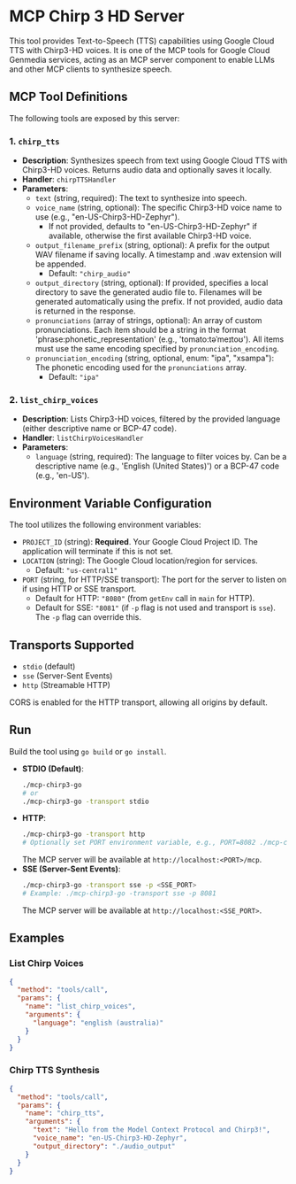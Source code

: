 # MCP Chirp 3 HD Server 

This tool provides Text-to-Speech (TTS) capabilities using Google Cloud TTS with Chirp3-HD voices. It is one of the MCP tools for Google Cloud Genmedia services, acting as an MCP server component to enable LLMs and other MCP clients to synthesize speech.

## MCP Tool Definitions

The following tools are exposed by this server:

### 1. `chirp_tts`

*   **Description**: Synthesizes speech from text using Google Cloud TTS with Chirp3-HD voices. Returns audio data and optionally saves it locally.
*   **Handler**: `chirpTTSHandler`
*   **Parameters**:
    *   `text` (string, required): The text to synthesize into speech.
    *   `voice_name` (string, optional): The specific Chirp3-HD voice name to use (e.g., "en-US-Chirp3-HD-Zephyr").
        *   If not provided, defaults to "en-US-Chirp3-HD-Zephyr" if available, otherwise the first available Chirp3-HD voice.
    *   `output_filename_prefix` (string, optional): A prefix for the output WAV filename if saving locally. A timestamp and .wav extension will be appended.
        *   Default: `"chirp_audio"`
    *   `output_directory` (string, optional): If provided, specifies a local directory to save the generated audio file to. Filenames will be generated automatically using the prefix. If not provided, audio data is returned in the response.
    *   `pronunciations` (array of strings, optional): An array of custom pronunciations. Each item should be a string in the format 'phrase:phonetic_representation' (e.g., 'tomato:təˈmeɪtoʊ'). All items must use the same encoding specified by `pronunciation_encoding`.
    *   `pronunciation_encoding` (string, optional, enum: "ipa", "xsampa"): The phonetic encoding used for the `pronunciations` array.
        *   Default: `"ipa"`

### 2. `list_chirp_voices`

*   **Description**: Lists Chirp3-HD voices, filtered by the provided language (either descriptive name or BCP-47 code).
*   **Handler**: `listChirpVoicesHandler`
*   **Parameters**:
    *   `language` (string, required): The language to filter voices by. Can be a descriptive name (e.g., 'English (United States)') or a BCP-47 code (e.g., 'en-US').

## Environment Variable Configuration

The tool utilizes the following environment variables:

*   `PROJECT_ID` (string): **Required**. Your Google Cloud Project ID. The application will terminate if this is not set.
*   `LOCATION` (string): The Google Cloud location/region for services.
    *   Default: `"us-central1"`
*   `PORT` (string, for HTTP/SSE transport): The port for the server to listen on if using HTTP or SSE transport.
    *   Default for HTTP: `"8080"` (from `getEnv` call in `main` for HTTP).
    *   Default for SSE: `"8081"` (if `-p` flag is not used and transport is `sse`). The `-p` flag can override this.

## Transports Supported

*   `stdio` (default)
*   `sse` (Server-Sent Events)
*   `http` (Streamable HTTP)

CORS is enabled for the HTTP transport, allowing all origins by default.

## Run

Build the tool using `go build` or `go install`.

*   **STDIO (Default)**:
    ```bash
    ./mcp-chirp3-go
    # or
    ./mcp-chirp3-go -transport stdio
    ```
*   **HTTP**:
    ```bash
    ./mcp-chirp3-go -transport http 
    # Optionally set PORT environment variable, e.g., PORT=8082 ./mcp-chirp3-go -transport http
    ```
    The MCP server will be available at `http://localhost:<PORT>/mcp`.
*   **SSE (Server-Sent Events)**:
    ```bash
    ./mcp-chirp3-go -transport sse -p <SSE_PORT>
    # Example: ./mcp-chirp3-go -transport sse -p 8081
    ```
    The MCP server will be available at `http://localhost:<SSE_PORT>`.

## Examples

### List Chirp Voices
```json
{
  "method": "tools/call",
  "params": {
    "name": "list_chirp_voices",
    "arguments": {
      "language": "english (australia)"
    }
  }
}
```

### Chirp TTS Synthesis
```json
{
  "method": "tools/call",
  "params": {
    "name": "chirp_tts",
    "arguments": {
      "text": "Hello from the Model Context Protocol and Chirp3!",
      "voice_name": "en-US-Chirp3-HD-Zephyr",
      "output_directory": "./audio_output" 
    }
  }
}
```
